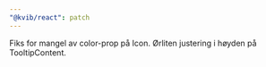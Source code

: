 ```yaml
---
"@kvib/react": patch
---
```


Fiks for mangel av color-prop på Icon. Ørliten justering i høyden på TooltipContent.
